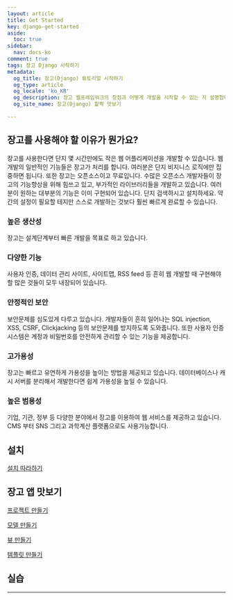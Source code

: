```yaml
---
layout: article
title: Get Started
key: django-get-started
aside:
  toc: true
sidebar:
  nav: docs-ko
comment: true
tags: 장고 Django 시작하기
metadata:
  og_title: 장고(Django) 튜토리얼 시작하기
  og_type: article
  og_locale: 'ko_KR'
  og_description: 장고 웹프레임워크의 장점과 어떻게 개발을 시작할 수 있는 지 설명합니다.
  og_site_name: 장고(Django) 핥짝 맛보기

---
```


## 장고를 사용해야 할 이유가 뭔가요?

장고를 사용한다면 단지 몇 시간만에도 작은 웹 어플리케이션을 개발할 수 있습니다. 웹 개발의 일반적인 기능들은 장고가 처리를 합니다. 여러분은 단지 비지니스 로직에만 집중하면 됩니다.
또한 장고는 오픈소스이고 무료입니다. 수많은 오픈소스 개발자들이 장고의 기능향상을 위해 힘쓰고 있고, 부가적인 라이브러리들을 개발하고 있습니다. 여러분이 원하는 대부분의 기능은 이미 구현되어 있습니다. 단지 검색하시고 설치하세요. 약간의 설정이 필요할 테지만 스스로 개발하는 것보다 훨씬 빠르게 완료할 수 있습니다.


### 높은 생산성

장고는 설계단계부터 빠른 개발을 목표로 하고 있습니다. 


### 다양한 기능

사용자 인증, 데이터 관리 사이트, 사이트맵, RSS feed 등 흔히 웹 개발할 때 구현해야 할 많은 것들이 모두 내장되어 있습니다.


### 안정적인 보안

보안문제를 심도있게 다루고 있습니다. 개발자들이 흔히 일어나는 SQL injection, XSS, CSRF, Clickjacking 등의 보안문제를 방지하도록 도와줍니다. 또한 사용자 인증 시스템은 계정과 비밀번호를 안전하게 관리할 수 있는 기능을 제공합니다.


### 고가용성

장고는 빠르고 유연하게 가용성을 높이는 방법을 제공되고 있습니다. 
데이터베이스나 캐시 서버를 분리해서 개발한다면 쉽게 가용성을 높일 수 있습니다.


### 높은 범용성

기업, 기관, 정부 등 다양한 분야에서 장고를 이용하여 웹 서비스를 제공하고 있습니다. 
CMS 부터 SNS 그리고 과학계산 플랫폼으로도 사용가능합니다.

## 설치

[설치 따라하기](/install.html)

## 장고 앱 맛보기
[프로젝트 만들기](/setup-project.html)

[모델 만들기](/build-model.html)

[뷰 만들기](/build-view.html)

[템플릿 만들기](/build-template.html)

## 실습

---

